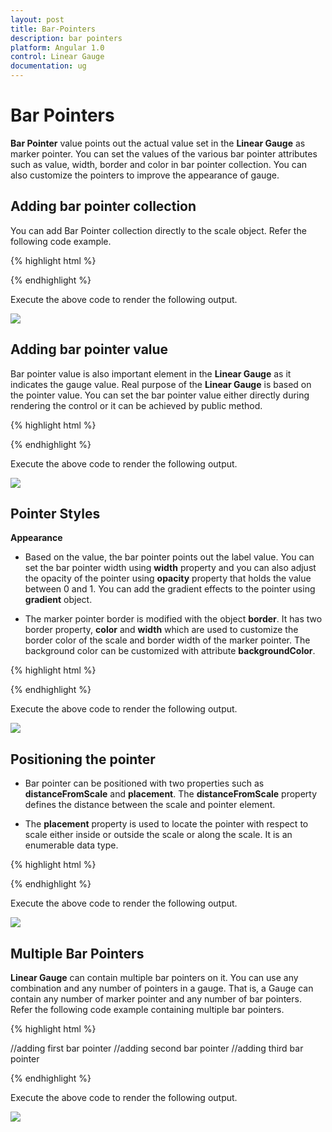 ```yaml
---
layout: post
title: Bar-Pointers
description: bar pointers
platform: Angular 1.0
control: Linear Gauge
documentation: ug
---
```


# Bar Pointers

**Bar Pointer** value points out the actual value set in the **Linear Gauge** as marker pointer. You can set the values of the various bar pointer attributes such as value, width, border and color in bar pointer collection.  You can also customize the pointers to improve the appearance of gauge.

## Adding bar pointer collection

You can add Bar Pointer collection directly to the scale object. Refer the following code example.


{% highlight html %}

<html xmlns="http://www.w3.org/1999/xhtml" lang="en" ng-app="LinearGaugeApp">
    <head>
        <title>Essential Studio for AngularJS: LinearGauge</title>
        <!--CSS and Script file References -->
    </head>
    <body ng-controller="LinearGaugeCtrl">
        <div id="linearframe">
                 <ej-lineargauge e-value="78" e-frame-innerwidth="8" e-frame-outerwidth="10"
                 e-frame-backgroundImageUrl="../images/gauge/Gauge_linear_light.png" >
                 <e-scales>
                 <e-scale   e-backgroundcolor="transparent" 
                 e-border-color="transparent" e-border-width="0" e-showBarPointers="true" 
                 e-showMarkerPointers="false" >
                 <e-barpointers>
                 <e-barpointer  e-width="5" e-backgroundColor="grey">
                 </e-barpointer>
                 </e-barpointers>
                 <e-ticks>
                 <e-tick e-type="majorinterval" e-width="2" e-color="#8c8c8c" 
                 e-distancefromscale-x="7" e-distancefromscale-y="0"></e-tick>
                 <e-tick e-type="minorinterval" e-width="1" e-height="6" e-color="#8c8c8c"
                 e-distancefromscale-x="7" e-distancefromscale-y="0"></e-tick>
                 </e-ticks>
                 </e-scale>
                 </e-scales>
                 </ej-lineargauge>
        </div>
        <script>
        angular.module('LinearGaugeApp', ['ejangular'])
        .controller('LinearGaugeCtrl', function ($scope) {
         });
    </script>
    </body>
</html>

{% endhighlight %}



Execute the above code to render the following output.


![](Bar-Pointers_images/Bar-Pointers_img1.png)



## Adding bar pointer value

Bar pointer value is also important element in the **Linear Gauge** as it indicates the gauge value. Real purpose of the **Linear Gauge** is based on the pointer value. You can set the bar pointer value either directly during rendering the control or it can be achieved by public method.

{% highlight html %}

<html xmlns="http://www.w3.org/1999/xhtml" lang="en" ng-app="LinearGaugeApp">
    <head>
        <title>Essential Studio for AngularJS: LinearGauge</title>
        <!--CSS and Script file References -->
    </head>
    <body ng-controller="LinearGaugeCtrl">
        <div id="linearframe">
                 <ej-lineargauge  e-frame-innerwidth="8" e-frame-outerwidth="10"
                 e-frame-backgroundImageUrl="../images/gauge/Gauge_linear_light.png" >
                 <e-scales>
                 <e-scale   e-backgroundcolor="transparent" 
                 e-border-color="transparent" e-border-width="0" e-showBarPointers="true" 
                 e-showMarkerPointers="false" >
                 <e-barpointers>
                 <e-barpointer  e-width="5" e-backgroundColor="grey" e-value="91">
                 </e-barpointer>
                 </e-barpointers>
                 <e-ticks>
                 <e-tick e-type="majorinterval" e-width="2" e-color="#8c8c8c" 
                 e-distancefromscale-x="7" e-distancefromscale-y="0"></e-tick>
                 <e-tick e-type="minorinterval" e-width="1" e-height="6" e-color="#8c8c8c" 
                 e-distancefromscale-x="7" e-distancefromscale-y="0"></e-tick>
                 </e-ticks>
                 </e-scale>
                 </e-scales>
                 </ej-lineargauge>
        </div>
        <script>
        angular.module('LinearGaugeApp', ['ejangular'])
        .controller('LinearGaugeCtrl', function ($scope) {
         });
    </script>
    </body>
</html>


{% endhighlight %}



Execute the above code to render the following output.

![](Bar-Pointers_images/Bar-Pointers_img2.png)

## Pointer Styles

**Appearance**

* Based on the value, the bar pointer points out the label value. You can set the bar pointer width using **width** property and you can also adjust the opacity of the pointer using **opacity** property that holds the value between 0 and 1. You can add the gradient effects to the pointer using **gradient** object. 

* The marker pointer border is modified with the object **border**. It has two border property, **color** and **width** which are used to customize the border color of the scale and border width of the marker pointer. The background color can be customized with attribute **backgroundColor**.


{% highlight html %}

<html xmlns="http://www.w3.org/1999/xhtml" lang="en" ng-app="LinearGaugeApp">
    <head>
        <title>Essential Studio for AngularJS: LinearGauge</title>
        <!--CSS and Script file References -->
    </head>
    <body ng-controller="LinearGaugeCtrl">
        <div id="linearframe">
                 <ej-lineargauge   e-enableanimation="false" e-frame-innerwidth="8" 
                 e-frame-outerwidth="10" 
                 e-frame-backgroundImageUrl="../images/gauge/Gauge_linear_light.png" >
                 <e-scales>
                 <e-scale   e-backgroundcolor="transparent" 
                 e-border-color="transparent" e-border-width="0" e-showBarPointers="true" 
                 e-showMarkerPointers="false" >
                 <e-barpointers>
                 <e-barpointer  e-width="10"  e-backgroundColor="red" e-opacity="0.7" 
                 e-border-color="#860201" e-border-width="2" e-value="91">
                 </e-barpointer>
                 </e-barpointers>
                 <e-ticks>
                 <e-tick e-type="majorinterval" e-width="2" e-color="#8c8c8c" 
                 e-distancefromscale-x="7" e-distancefromscale-y="0"></e-tick>
                 <e-tick e-type="minorinterval" e-width="1" e-height="6" e-color="#8c8c8c" 
                 e-distancefromscale-x="7" e-distancefromscale-y="0"></e-tick>
                 </e-ticks>
                 </e-scale>
                 </e-scales>
                 </ej-lineargauge>
        </div>
        <script>
        angular.module('LinearGaugeApp', ['ejangular'])
        .controller('LinearGaugeCtrl', function ($scope) {
         });
    </script>
    </body>
</html>


{% endhighlight %}



Execute the above code to render the following output.



![](Bar-Pointers_images/Bar-Pointers_img3.png)

## Positioning the pointer	

* Bar pointer can be positioned with two properties such as **distanceFromScale** and **placement**. The **distanceFromScale** property defines the distance between the scale and pointer element. 

* The **placement** property is used to locate the pointer with respect to scale either inside or outside the scale or along the scale. It is an enumerable data type.


{% highlight html %}

<html xmlns="http://www.w3.org/1999/xhtml" lang="en" ng-app="LinearGaugeApp">
    <head>
        <title>Essential Studio for AngularJS: LinearGauge</title>
        <!--CSS and Script file References -->
    </head>
    <body ng-controller="LinearGaugeCtrl">
        <div id="linearframe">
                 <ej-lineargauge   e-enableanimation="false" e-frame-innerwidth="8" 
                 e-frame-outerwidth="10"
                 e-frame-backgroundImageUrl="../images/gauge/Gauge_linear_light.png" >
                 <e-scales>
                 <e-scale   e-backgroundcolor="transparent" e-border-color="transparent" 
                 e-border-width="0" e-showBarPointers="true" e-showMarkerPointers="false">
                 <e-barpointers>
                 <e-barpointer  e-width="10"  e-backgroundColor="#8BABFF" e-placement="near" 
                 e-distancefromscale="20" e-value="91">
                 </e-barpointer>
                 </e-barpointers>
                 <e-ticks>
                 <e-tick e-type="majorinterval" e-width="2" e-color="#8c8c8c" 
                 e-distancefromscale-x="7" e-distancefromscale-y="0"></e-tick>
                 <e-tick e-type="minorinterval" e-width="1" e-height="6" e-color="#8c8c8c" 
                 e-distancefromscale-x="7" e-distancefromscale-y="0"></e-tick>
                 </e-ticks>
                 </e-scale>
                 </e-scales>
                 </ej-lineargauge>
        </div>
        <script>
        angular.module('LinearGaugeApp', ['ejangular'])
        .controller('LinearGaugeCtrl', function ($scope) {
         });
    </script>
    </body>
</html>

{% endhighlight %}



Execute the above code to render the following output.


![](Bar-Pointers_images/Bar-Pointers_img4.png)

## Multiple Bar Pointers

**Linear Gauge** can contain multiple bar pointers on it. You can use any combination and any number of pointers in a gauge. That is, a Gauge can contain any number of marker pointer and any number of bar pointers. Refer the following code example containing multiple bar pointers.

{% highlight html %}

<html xmlns="http://www.w3.org/1999/xhtml" lang="en" ng-app="LinearGaugeApp">
    <head>
        <title>Essential Studio for AngularJS: LinearGauge</title>
        <!--CSS and Script file References -->
    </head>
    <body ng-controller="LinearGaugeCtrl">
        <div id="linearframe">
                 <ej-lineargauge   e-enableanimation="false" e-height="500" e-width="300" 
                 e-labelcolor="grey" e-frame-innerwidth="8" e-frame-outerwidth="10"
                 e-frame-backgroundImageUrl="../images/gauge/Gauge_linear_light.png" >
                 <e-scales>
                 <e-scale   e-backgroundcolor="transparent" e-border-color="transparent" 
                 e-border-width="0" e-showBarPointers="true" e-showMarkerPointers="false" 
                 e-showCustomLabels="true" ><e-barpointers>
                 //adding first bar pointer 
                 <e-barpointer  e-width="10"  e-backgroundColor="#8BABFF" e-placement="near" 
                 e-distancefromscale="60" e-value="91"></e-barpointer>
                 //adding second bar pointer
                 <e-barpointer  e-width="10"  e-backgroundColor="#FDB761" e-placement="near" 
                 e-distancefromscale="20" e-value="51">
                 </e-barpointer>
                  //adding third bar pointer
                 <e-barpointer  e-width="10"  e-backgroundColor="Red" e-placement="near" 
                 e-distancefromscale="100" e-value="88">
                 </e-barpointer>
                 </e-barpointers>
                 <e-ticks>
                 <e-tick e-type="majorinterval" e-width="2" e-color="#8c8c8c" e-distancefromscale-x="7" 
                 e-distancefromscale-y="0"></e-tick>
                 <e-tick e-type="minorinterval" e-width="1" e-height="6" e-color="#8c8c8c" 
                 e-distancefromscale-x="7" e-distancefromscale-y="0"></e-tick>
                 </e-ticks>
                 <e-customlabels>
                 <e-customlabel e-value="Mathematics Mark Comparision" e-position-x="55" 
                 e-position-y="97"></e-customlabel>
                 <e-customlabel e-value="HalfYearly" e-position-x="72" e-position-y="87" 
                 e-textangle="90"></e-customlabel>
                 <e-customlabel e-value="Quarterly" e-position-x="56" e-position-y="87" 
                 e-textangle="90"></e-customlabel>
                 <e-customlabel e-value="Annual" e-position-x="87" e-position-y="87" 
                 e-textangle="90"></e-customlabel>
                 </e-customlabels>
                 </e-scale>
                 </e-scales>
                 </ej-lineargauge>
        </div>
        <script>
        angular.module('LinearGaugeApp', ['ejangular'])
        .controller('LinearGaugeCtrl', function ($scope) {
         });
    </script>
    </body>
</html>


{% endhighlight %}



Execute the above code to render the following output.


![](Bar-Pointers_images/Bar-Pointers_img5.png)

